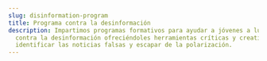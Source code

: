 ```yaml
---
slug: disinformation-program
title: Programa contra la desinformación
description: Impartimos programas formativos para ayudar a jóvenes a luchar
  contra la desinformación ofreciéndoles herramientas críticas y creativas para
  identificar las noticias falsas y escapar de la polarización.
---
```

